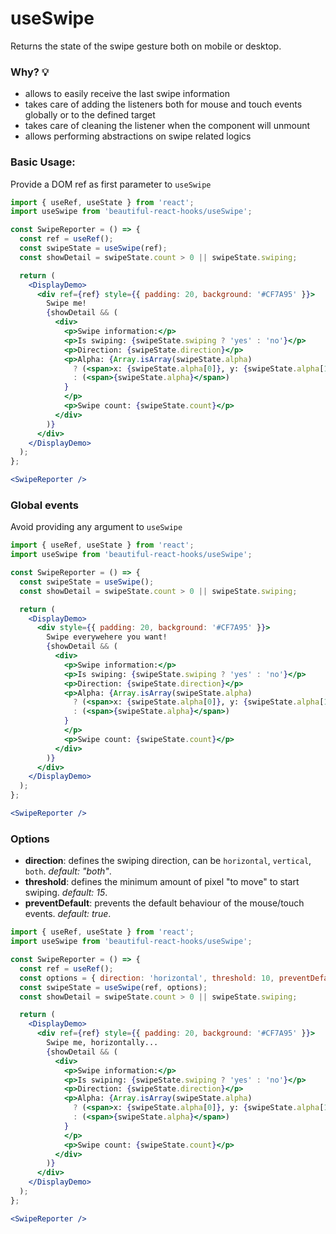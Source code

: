 # useSwipe

Returns the state of the swipe gesture both on mobile or desktop.<br/>

### Why? 💡

- allows to easily receive the last swipe information
- takes care of adding the listeners both for mouse and touch events globally or to the defined target
- takes care of cleaning the listener when the component will unmount
- allows performing abstractions on swipe related logics

### Basic Usage:

Provide a DOM ref as first parameter to `useSwipe`

```jsx harmony
import { useRef, useState } from 'react';
import useSwipe from 'beautiful-react-hooks/useSwipe';

const SwipeReporter = () => {
  const ref = useRef();
  const swipeState = useSwipe(ref);
  const showDetail = swipeState.count > 0 || swipeState.swiping;

  return (
    <DisplayDemo>
      <div ref={ref} style={{ padding: 20, background: '#CF7A95' }}>
        Swipe me!
        {showDetail && (
          <div>
            <p>Swipe information:</p>
            <p>Is swiping: {swipeState.swiping ? 'yes' : 'no'}</p>
            <p>Direction: {swipeState.direction}</p>
            <p>Alpha: {Array.isArray(swipeState.alpha)
              ? (<span>x: {swipeState.alpha[0]}, y: {swipeState.alpha[1]} </span>)
              : (<span>{swipeState.alpha}</span>)
            }
            </p>
            <p>Swipe count: {swipeState.count}</p>
          </div>
        )}
      </div>
    </DisplayDemo>
  );
};

<SwipeReporter />
```

### Global events

Avoid providing any argument to `useSwipe`

```jsx harmony
import { useRef, useState } from 'react';
import useSwipe from 'beautiful-react-hooks/useSwipe';

const SwipeReporter = () => {
  const swipeState = useSwipe();
  const showDetail = swipeState.count > 0 || swipeState.swiping;

  return (
    <DisplayDemo>
      <div style={{ padding: 20, background: '#CF7A95' }}>
        Swipe everywehere you want!
        {showDetail && (
          <div>
            <p>Swipe information:</p>
            <p>Is swiping: {swipeState.swiping ? 'yes' : 'no'}</p>
            <p>Direction: {swipeState.direction}</p>
            <p>Alpha: {Array.isArray(swipeState.alpha)
              ? (<span>x: {swipeState.alpha[0]}, y: {swipeState.alpha[1]} </span>)
              : (<span>{swipeState.alpha}</span>)
            }
            </p>
            <p>Swipe count: {swipeState.count}</p>
          </div>
        )}
      </div>
    </DisplayDemo>
  );
};

<SwipeReporter />
```

### Options

* **direction**: defines the swiping direction, can be `horizontal`, `vertical`, `both`. _default: "both"_.
* **threshold**: defines the minimum amount of pixel "to move" to start swiping. _default: 15_.
* **preventDefault**: prevents the default behaviour of the mouse/touch events. _default: true_.

```jsx harmony
import { useRef, useState } from 'react';
import useSwipe from 'beautiful-react-hooks/useSwipe';

const SwipeReporter = () => {
  const ref = useRef();
  const options = { direction: 'horizontal', threshold: 10, preventDefault: true };
  const swipeState = useSwipe(ref, options);
  const showDetail = swipeState.count > 0 || swipeState.swiping;

  return (
    <DisplayDemo>
      <div ref={ref} style={{ padding: 20, background: '#CF7A95' }}>
        Swipe me, horizontally...
        {showDetail && (
          <div>
            <p>Swipe information:</p>
            <p>Is swiping: {swipeState.swiping ? 'yes' : 'no'}</p>
            <p>Direction: {swipeState.direction}</p>
            <p>Alpha: {Array.isArray(swipeState.alpha)
              ? (<span>x: {swipeState.alpha[0]}, y: {swipeState.alpha[1]} </span>)
              : (<span>{swipeState.alpha}</span>)
            }
            </p>
            <p>Swipe count: {swipeState.count}</p>
          </div>
        )}
      </div>
    </DisplayDemo>
  );
};

<SwipeReporter />
```
